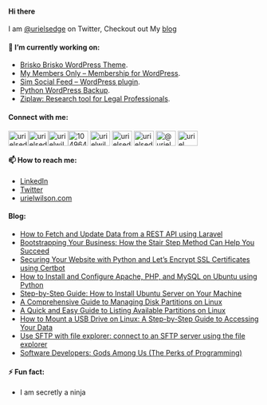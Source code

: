 #### Hi there

<!--
**devuri/devuri** is a ✨ _special_ ✨ repository because its `README.md` (this file) appears on your GitHub profile.
-->
I am [@urielsedge](https://twitter.com/urielsedge) on Twitter, Checkout out My [blog](http://urielwilson.com/)

#### 🔭 I’m currently working on:
* [Brisko Brisko WordPress Theme](https://wordpress.org/themes/brisko/).
* [My Members Only – Membership for WordPress](https://wordpress.org/plugins/iceyi-members-only/).
* [Sim Social Feed – WordPress plugin](https://wordpress.org/plugins/sim-social-feed/).
* [Python WordPress Backup](https://github.com/devuri/python-wpbackup).
* [Ziplaw: Research tool for Legal Professionals](http://ziplaw.com/).

<!-- #### 👯 I’m looking to collaborate on ...-->

#### Connect with me:
<p align="left">
<a href="https://codepen.io/devuri" target="blank"><img align="center" src="https://raw.githubusercontent.com/rahuldkjain/github-profile-readme-generator/master/src/images/icons/Social/codepen.svg" alt="urielsedge" height="30" width="40" /></a><a href="https://twitter.com/urielsedge" target="blank"><img align="center" src="https://raw.githubusercontent.com/rahuldkjain/github-profile-readme-generator/master/src/images/icons/Social/twitter.svg" alt="urielsedge" height="30" width="40" /></a><a href="https://linkedin.com/in/urielwilson" target="blank"><img align="center" src="https://raw.githubusercontent.com/rahuldkjain/github-profile-readme-generator/master/src/images/icons/Social/linked-in-alt.svg" alt="urielwilson" height="30" width="40" /></a><a href="https://stackoverflow.com/users/10496432" target="blank"><img align="center" src="https://raw.githubusercontent.com/rahuldkjain/github-profile-readme-generator/master/src/images/icons/Social/stack-overflow.svg" alt="10496432" height="30" width="40" /></a>
<a href="https://kaggle.com/urielwilson" target="blank"><img align="center" src="https://raw.githubusercontent.com/rahuldkjain/github-profile-readme-generator/master/src/images/icons/Social/kaggle.svg" alt="urielwilson" height="30" width="40" /></a>
<a href="https://instagram.com/urielsedge" target="blank"><img align="center" src="https://raw.githubusercontent.com/rahuldkjain/github-profile-readme-generator/master/src/images/icons/Social/instagram.svg" alt="urielsedge" height="30" width="40" /></a>
<a href="https://dribbble.com/urielsedge" target="blank"><img align="center" src="https://raw.githubusercontent.com/rahuldkjain/github-profile-readme-generator/master/src/images/icons/Social/dribbble.svg" alt="urielsedge" height="30" width="40" /></a>
<a href="https://medium.com/@urielsedge" target="blank"><img align="center" src="https://raw.githubusercontent.com/rahuldkjain/github-profile-readme-generator/master/src/images/icons/Social/medium.svg" alt="@urielsedge" height="30" width="40" /></a>
<a href="https://www.youtube.com/channel/UCBOOtQdEGNS71R2cDmn5uQQ" target="blank"><img align="center" src="https://raw.githubusercontent.com/rahuldkjain/github-profile-readme-generator/master/src/images/icons/Social/youtube.svg" alt="uriel wilson" height="30" width="40" /></a>
</p>


<!-- #### 💬 Ask me about ... -->

#### 📫 How to reach me:
* [LinkedIn](https://jm.linkedin.com/in/urielwilson)
* [Twitter](https://twitter.com/urielsedge)
* [urielwilson.com](http://urielwilson.com/)

#### Blog:
<!-- BLOG-POST-LIST:START -->
- [How to Fetch and Update Data from a REST API using Laravel](https://urielwilson.com/how-to-fetch-and-update-data-from-a-rest-api-using-laravel/)
- [Bootstrapping Your Business: How the Stair Step Method Can Help You Succeed](https://urielwilson.com/bootstrapping-your-business-how-the-stair-step-method-can-help-you-succeed/)
- [Securing Your Website with Python and Let’s Encrypt SSL Certificates using Certbot](https://urielwilson.com/securing-your-website-with-python-and-lets-encrypt-ssl-certificates-using-certbot/)
- [How to Install and Configure Apache, PHP, and MySQL on Ubuntu using Python](https://urielwilson.com/how-to-install-and-configure-apache-php-and-mysql-on-ubuntu-using-python/)
- [Step-by-Step Guide: How to Install Ubuntu Server on Your Machine](https://urielwilson.com/step-by-step-guide-how-to-install-ubuntu-server-on-your-machine/)
- [A Comprehensive Guide to Managing Disk Partitions on Linux](https://urielwilson.com/a-comprehensive-guide-to-managing-disk-partitions-on-linux/)
- [A Quick and Easy Guide to Listing Available Partitions on Linux](https://urielwilson.com/a-quick-and-easy-guide-to-listing-available-partitions-on-linux/)
- [How to Mount a USB Drive on Linux: A Step-by-Step Guide to Accessing Your Data](https://urielwilson.com/how-to-mount-a-usb-drive-on-linux-a-step-by-step-guide-to-accessing-your-data/)
- [Use SFTP with  file explorer: connect to an SFTP server using the file explorer](https://urielwilson.com/use-sftp-with-file-explorer-connect-to-an-sftp-server-using-the-file-explorer/)
- [Software Developers: Gods Among Us &lpar;The Perks of Programming&rpar;](https://urielwilson.com/software-developers-gods-among-us-the-perks-of-programming/)
<!-- BLOG-POST-LIST:END -->


#### ⚡ Fun fact:
* I am secretly a ninja 


